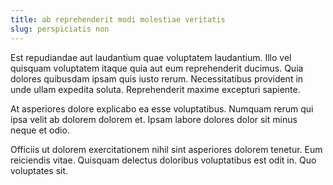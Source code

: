 ```yaml
---
title: ab reprehenderit modi molestiae veritatis
slug: perspiciatis non
---
```


Est repudiandae aut laudantium quae voluptatem laudantium. Illo vel quisquam voluptatem itaque quia aut eum reprehenderit ducimus. Quia dolores quibusdam ipsam quis iusto rerum. Necessitatibus provident in unde ullam expedita soluta. Reprehenderit maxime excepturi sapiente.

At asperiores dolore explicabo ea esse voluptatibus. Numquam rerum qui ipsa velit ab dolorem dolorem et. Ipsam labore dolores dolor sit minus neque et odio.

Officiis ut dolorem exercitationem nihil sint asperiores dolorem tenetur. Eum reiciendis vitae. Quisquam delectus doloribus voluptatibus est odit in. Quo voluptates sit.
